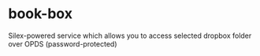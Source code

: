 book-box
========

Silex-powered service which allows you to access selected dropbox folder over OPDS (password-protected)
